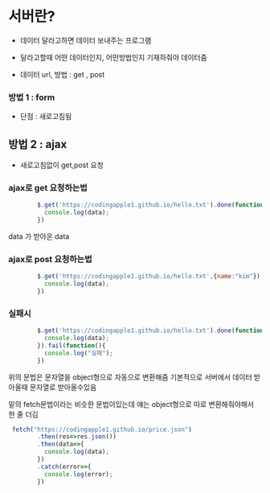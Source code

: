
# 서버란?

- 데이터 달라고하면 데이터 보내주는 프로그램
-  달라고할때 어떤 데이터인지, 어떤방법인지 기재하줘야 데이터줌

- 데이터 url, 방법 : get , post


### 방법 1 : form

- 단점 : 새로고침됨

## 방법 2 : ajax

- 새로고침없이 get,post 요청

### ajax로 get 요청하는법

``` javascript
        $.get('https://codingapple1.github.io/hello.txt').done(function(data){
          console.log(data);
        })
```

data 가 받아온 data

### ajax로 post 요청하는법

``` javascript
        $.get('https://codingapple1.github.io/hello.txt',{name:"kim"}).done(function(data){
          console.log(data);
        })
```


### 실패시

``` javascript
        $.get('https://codingapple1.github.io/hello.txt').done(function(data){
          console.log(data);
        }).fail(function(){
          console.log("실패");
        })
```


위의 문법은 문자열을 object형으로 자동으로 변환해줌
기본적으로 서버에서 데이터 받아올때 문자열로 받아올수있음

밑의 fetch문법이라는 비슷한 문법이있는데 얘는 object형으로 
따로 변환해줘야해서 한 줄 더김

``` javascript
 fetch("https://codingapple1.github.io/price.json")
        .then(res=>res.json())
        .then(data=>{
          console.log(data);
        })
        .catch(error=>{
          console.log(error);
        })
```
